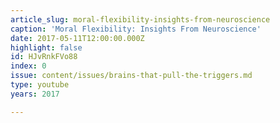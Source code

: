 ```yaml
---
article_slug: moral-flexibility-insights-from-neuroscience
caption: 'Moral Flexibility: Insights From Neuroscience'
date: 2017-05-11T12:00:00.000Z
highlight: false
id: HJvRnkFVo88
index: 0
issue: content/issues/brains-that-pull-the-triggers.md
type: youtube
years: 2017

---
```

